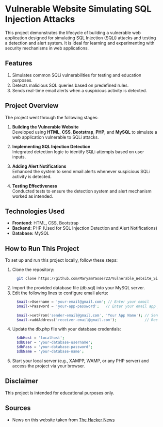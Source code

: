 # **Vulnerable Website Simulating SQL Injection Attacks**

This project demonstrates the lifecycle of building a vulnerable web application designed for simulating SQL Injection (SQLi) attacks and testing a detection and alert system. It is ideal for learning and experimenting with security mechanisms in web applications.

## **Features**

1. Simulates common SQLi vulnerabilities for testing and education purposes.
2. Detects malicious SQL queries based on predefined rules.
3. Sends real-time email alerts when a suspicious activity is detected.

## **Project Overview**

The project went through the following stages:

1. **Building the Vulnerable Website**  
   Developed using **HTML**, **CSS**, **Bootstrap**, **PHP**, and **MySQL** to simulate a web application vulnerable to SQLi attacks.

2. **Implementing SQL Injection Detection**  
   Integrated detection logic to identify SQLi attempts based on user inputs.

3. **Adding Alert Notifications**  
   Enhanced the system to send email alerts whenever suspicious SQLi activity is detected.

4. **Testing Effectiveness**  
   Conducted tests to ensure the detection system and alert mechanism worked as intended.

## **Technologies Used**
- **Frontend:** HTML, CSS, Bootstrap  
- **Backend:** PHP (Used for SQL Injection Detection and Alert Notifications)
- **Database:** MySQL 

## **How to Run This Project**

To set up and run this project locally, follow these steps:

1. Clone the repository:
      ```bash
        git clone https://github.com/MaryamYasser23/Vulnerable_Website_Simulating_SQL_Injection_Attacks.git
      ```
2. Import the provided database file (db.sql) into your MySQL server.
3. Edit the following lines to configure email alerts:
      ```php
        $mail->Username = 'your-email@gmail.com'; // Enter your email
        $mail->Password = 'your-app-password';   // Enter your email app password
        
        $mail->setFrom('sender-email@gmail.com', 'Your App Name'); // Sender details
        $mail->addAddress('receiver-email@gmail.com');             // Recipient email
      ```
4. Update the db.php file with your database credentials:
      ```php
        $dbHost = 'localhost';
        $dbUser = 'your-database-username';
        $dbPass = 'your-database-password';
        $dbName = 'your-database-name';
      ```
5. Start your local server (e.g., XAMPP, WAMP, or any PHP server) and access the project via your browser.

## **Disclaimer**

This project is intended for educational purposes only.

## **Sources**

- News on this website taken from [The Hacker News](https://thehackernews.com/)






